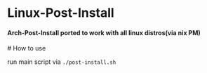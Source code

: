 # Linux-Post-Install

<html>
<h4>
Arch-Post-Install ported to work with all linux distros(via nix PM)
</h4>
</html>
# How to use
<html>
<p>run main script via <code>./post-install.sh</code></p>
</html>
